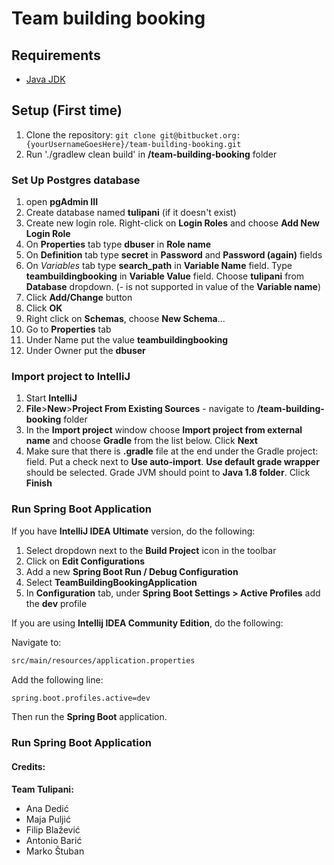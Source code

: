 # Team building booking

## Requirements
* [Java JDK](http://www.oracle.com/technetwork/java/javase/downloads/index.html)

## Setup (First time)
1. Clone the repository: `git clone git@bitbucket.org:{yourUsernameGoesHere}/team-building-booking.git`
2. Run './gradlew clean build' in **/team-building-booking** folder

### Set Up Postgres database
1. open **pgAdmin III**
2. Create database named **tulipani** (if it doesn't exist)
3. Create new login role. Right-click on **Login Roles** and choose **Add New Login Role**
4. On **Properties** tab type **dbuser** in **Role name**
5. On **Definition** tab type **secret** in **Password** and **Password (again)** fields
6. On *Variables* tab type **search_path** in **Variable Name** field. Type **teambuildingbooking** in **Variable Value** field. Choose **tulipani** from **Database** dropdown. (- is not supported in value of the **Variable name**)
7. Click **Add/Change** button
8. Click **OK**
9. Right click on **Schemas**, choose **New Schema**...
10. Go to **Properties** tab
11. Under Name put the value **teambuildingbooking**
12. Under Owner put the **dbuser**


### Import project to IntelliJ
1. Start **IntelliJ**
2. **File**>**New**>**Project From Existing Sources** - navigate to **/team-building-booking** folder
3. In the **Import project** window choose **Import project from external name** and choose **Gradle** from the list below. Click **Next**
4. Make sure that there is **.gradle** file at the end under the Gradle project: field. Put a check next to **Use auto-import**. **Use default grade wrapper** should be selected. Grade JVM should point to **Java 1.8 folder**. Click **Finish**

### Run Spring Boot Application

If you have **IntelliJ IDEA Ultimate** version, do the following:
 
1. Select dropdown next to the **Build Project** icon in the toolbar
2. Click on **Edit Configurations**
3. Add a new **Spring Boot Run / Debug Configuration**
4. Select **TeamBuildingBookingApplication**
5. In **Configuration** tab, under **Spring Boot Settings > Active Profiles** add the **dev** profile

If you are using **Intellij IDEA Community Edition**, do the following:
 
Navigate to: 
  ```bash
  src/main/resources/application.properties
  ```
  
Add the following line:
  ```bash
  spring.boot.profiles.active=dev
  ```
  
Then run the **Spring Boot** application.

### Run Spring Boot Application

#### Credits:    

**Team Tulipani:**
   * Ana Dedić
   * Maja Puljić
   * Filip Blažević
   * Antonio Barić
   * Marko Štuban